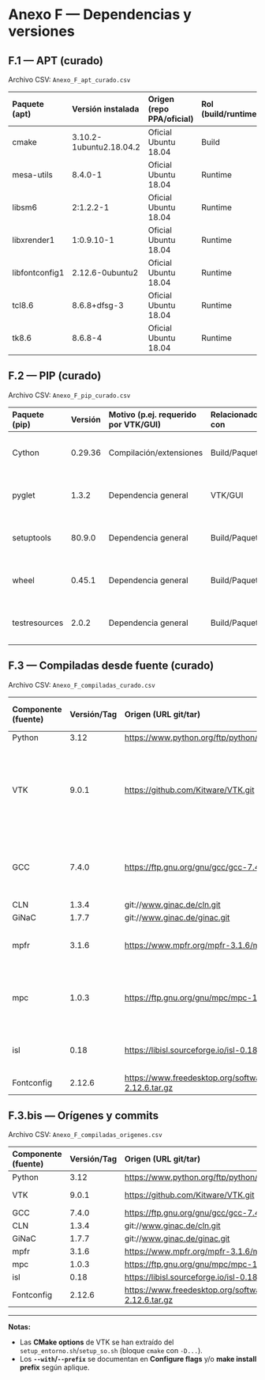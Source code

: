 # Anexo F — Dependencias y versiones

## F.1 — APT (curado)
Archivo CSV: `Anexo_F_apt_curado.csv`

| Paquete (apt)   | Versión instalada       | Origen (repo PPA/oficial)   | Rol (build/runtime)   |
|:----------------|:------------------------|:----------------------------|:----------------------|
| cmake           | 3.10.2-1ubuntu2.18.04.2 | Oficial Ubuntu 18.04        | Build                 |
| mesa-utils      | 8.4.0-1                 | Oficial Ubuntu 18.04        | Runtime               |
| libsm6          | 2:1.2.2-1               | Oficial Ubuntu 18.04        | Runtime               |
| libxrender1     | 1:0.9.10-1              | Oficial Ubuntu 18.04        | Runtime               |
| libfontconfig1  | 2.12.6-0ubuntu2         | Oficial Ubuntu 18.04        | Runtime               |
| tcl8.6          | 8.6.8+dfsg-3            | Oficial Ubuntu 18.04        | Runtime               |
| tk8.6           | 8.6.8-4                 | Oficial Ubuntu 18.04        | Runtime               |

## F.2 — PIP (curado)
Archivo CSV: `Anexo_F_pip_curado.csv`

| Paquete (pip)   | Versión   | Motivo (p.ej. requerido por VTK/GUI)   | Relacionado con   | Notas                          |
|:----------------|:----------|:---------------------------------------|:------------------|:-------------------------------|
| Cython          | 0.29.36   | Compilación/extensiones                | Build/Paquete     | Curado (solo paquetes propios) |
| pyglet          | 1.3.2     | Dependencia general                    | VTK/GUI           | Curado (solo paquetes propios) |
| setuptools      | 80.9.0    | Dependencia general                    | Build/Paquete     | Curado (solo paquetes propios) |
| wheel           | 0.45.1    | Dependencia general                    | Build/Paquete     | Curado (solo paquetes propios) |
| testresources   | 2.0.2     | Dependencia general                    | Build/Paquete     | Curado (solo paquetes propios) |

## F.3 — Compiladas desde fuente (curado)
Archivo CSV: `Anexo_F_compiladas_curado.csv`

| Componente (fuente)   | Versión/Tag   | Origen (URL git/tar)                                                             | Commit/Hash   | CMake options (-D...)                                                                                                                                                                                                                                                                                                                                                                                                         | make install prefix   | Configure flags                                                   | Comando de verificación                                         | Resultado (OK/KO)   | Notas                                                                                                                                            							|
|:----------------------|:--------------|:---------------------------------------------------------------------------------|:--------------|:------------------------------------------------------------------------------------------------------------------------------------------------------------------------------------------------------------------------------------------------------------------------------------------------------------------------------------------------------------------------------------------------------------------------------|:----------------------|:------------------------------------------------------------------|:----------------------------------------------------------------|:--------------------|:-------------------------------------------------------------------------------------------------------------------------------------------------------------------------------------------------------|
| Python                | 3.12          | https://www.python.org/ftp/python/3.12.10/Python-3.12.10.tgz                     | N/D           | N/D                                                                                                                                                                                                                                                                                                                                                                                                                           | N/D                   |                                                                   | python3.12 --version                                            | OK                  | nan                                                                                                                                              							|
| VTK                   | 9.0.1         | https://github.com/Kitware/VTK.git                                               | v9.0.1        | -DCMAKE_INSTALL_PREFIX=/usr/lib -DCMAKE_INSTALL_LIBDIR=. -DCMAKE_BUILD_TYPE=Release -DBUILD_SHARED_LIBS=ON -DVTK_WRAP_PYTHON=ON -DVTK_PYTHON_VERSION=3 -DPython3_EXECUTABLE="${PY_EXE}" -DPython3_INCLUDE_DIR="${PY_INC}" -DPython3_LIBRARY="${PY_LIB}" -DVTK_GROUP_ENABLE_Qt=NO -DVTK_GROUP_ENABLE_StandAlone=YES -DVTK_GROUP_ENABLE_Rendering=YES -DVTK_USE_TK=ON -DVTK_PYTHON_SITE_PACKAGES_SUFFIX="${VTK_PY_SPKG_SUFFIX}" | N/D                   |                                                                   | python -c "import vtk; print(vtk.vtkVersion().GetVTKVersion())" | OK                  | nan                                                                                                                                              							|
| GCC                   | 7.4.0         | https://ftp.gnu.org/gnu/gcc/gcc-7.4.0/gcc-7.4.0.tar.gz                           | N/D           | N/D                                                                                                                                                                                                                                                                                                                                                                                                                           | N/D                   | ./configure --with-mpfr=/opt/mpfr-3.1.6 --with-mpc=/opt/mpc-1.0.3 | gcc --version | head -n1                                        | OK                  | En sistema puede mostrarse 7.5.0 por actualizaciones de seguridad. Hay que tener cuidado para no actualizarlo sin querer; configure: ./configure --with-mpfr=/opt/mpfr-3.1.6 --with-mpc=/opt/mpc-1.0.3 |
| CLN                   | 1.3.4         | git://www.ginac.de/cln.git                                                       | 9b86a7f       | N/D                                                                                                                                                                                                                                                                                                                                                                                                                           | N/D                   |                                                                   | pkg-config --modversion cln                                     | OK                  | nan                                                                                                                                              							|
| GiNaC                 | 1.7.7         | git://www.ginac.de/ginac.git                                                     | d3ed101       | N/D                                                                                                                                                                                                                                                                                                                                                                                                                           | N/D                   |                                                                   | pkg-config --modversion ginac                                   | OK                  | nan                                                                                                                                              							|
| mpfr                  | 3.1.6         | https://www.mpfr.org/mpfr-3.1.6/mpfr-3.1.6.tar.gz                                | N/D           | N/D                                                                                                                                                                                                                                                                                                                                                                                                                           | /opt/mpfr-3.1.6       | ./configure --prefix=/opt/mpfr-3.1.6                              | pkg-config --modversion mpfr                                    | OK                  | nan; configure: ./configure --prefix=/opt/mpfr-3.1.6                                                                                             							|
| mpc                   | 1.0.3         | https://ftp.gnu.org/gnu/mpc/mpc-1.0.3.tar.gz                                     | N/D           | N/D                                                                                                                                                                                                                                                                                                                                                                                                                           | /opt/mpc-1.0.3        | ./configure --prefix=/opt/mpc-1.0.3 --with-mpfr=/opt/mpfr-3.1.6   | pkg-config --modversion mpc                                     | OK                  | nan; configure: ./configure --prefix=/opt/mpc-1.0.3 --with-mpfr=/opt/mpfr-3.1.6                                                                  							|
| isl                   | 0.18          | https://libisl.sourceforge.io/isl-0.18.tar.gz                                    | N/D           | N/D                                                                                                                                                                                                                                                                                                                                                                                                                           | /opt/isl-0.18         | ./configure --prefix=/opt/isl-0.18                                | pkg-config --modversion isl                                     | OK                  | nan; configure: ./configure --prefix=/opt/isl-0.18                                                                                               							|
| Fontconfig            | 2.12.6        | https://www.freedesktop.org/software/fontconfig/release/fontconfig-2.12.6.tar.gz | N/D           | N/D                                                                                                                                                                                                                                                                                                                                                                                                                           | N/D                   |                                                                   | fc-list | head -n3                                              | OK                  | nan                                                                                                                                              							|

## F.3.bis — Orígenes y commits
Archivo CSV: `Anexo_F_compiladas_origenes.csv`

| Componente (fuente)   | Versión/Tag   | Origen (URL git/tar)                                                             | Commit/Branch/Tag   | Sistema de build   | Comando de verificación                                         |
|:----------------------|:--------------|:---------------------------------------------------------------------------------|:--------------------|:-------------------|:----------------------------------------------------------------|
| Python                | 3.12          | https://www.python.org/ftp/python/3.12.10/Python-3.12.10.tgz                     | Tag/fuente oficial  | Autotools/CMake    | python3.12 --version                                            |
| VTK                   | 9.0.1         | https://github.com/Kitware/VTK.git                                               | v9.0.1              | CMake              | python -c "import vtk; print(vtk.vtkVersion().GetVTKVersion())" |
| GCC                   | 7.4.0         | https://ftp.gnu.org/gnu/gcc/gcc-7.4.0/gcc-7.4.0.tar.gz                           | release 7.4.0       | Autotools          | gcc --version | head -n1                                        |
| CLN                   | 1.3.4         | git://www.ginac.de/cln.git                                                       | 9b86a7f             | Autotools          | pkg-config --modversion cln                                     |
| GiNaC                 | 1.7.7         | git://www.ginac.de/ginac.git                                                     | d3ed101             | Autotools          | pkg-config --modversion ginac                                   |
| mpfr                  | 3.1.6         | https://www.mpfr.org/mpfr-3.1.6/mpfr-3.1.6.tar.gz                                | release 3.1.6       | Autotools          | pkg-config --modversion mpfr                                    |
| mpc                   | 1.0.3         | https://ftp.gnu.org/gnu/mpc/mpc-1.0.3.tar.gz                                     | release 1.0.3       | Autotools          | pkg-config --modversion mpc                                     |
| isl                   | 0.18          | https://libisl.sourceforge.io/isl-0.18.tar.gz                                    | release 0.18        | Autotools          | pkg-config --modversion isl                                     |
| Fontconfig            | 2.12.6        | https://www.freedesktop.org/software/fontconfig/release/fontconfig-2.12.6.tar.gz | release 2.12.6      | Autotools          | fc-list | head -n3                                              |

---
**Notas:**
- Las **CMake options** de VTK se han extraído del `setup_entorno.sh`/`setup_so.sh` (bloque `cmake` con `-D...`).
- Los **`--with`/`--prefix`** se documentan en **Configure flags** y/o **make install prefix** según aplique.
